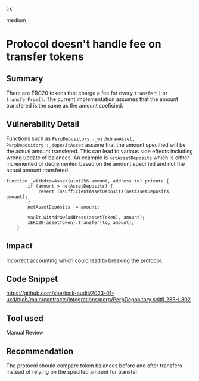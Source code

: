 ck

medium

# Protocol doesn't handle fee on transfer tokens

## Summary

There are ERC20 tokens that charge a fee for every `transfer()` or `transferFrom()`. The current implementation assumes that the amount transfered is the same as the amount speficied.

## Vulnerability Detail

Functions such as `PerpDepository::_withdrawAsset, PerpDepository::_depositAsset` assume that the amount specified will be the actual amount transfered. This can lead to various side effects including wrong update of balances. An example is `netAssetDeposits` which is either incremented or decremented based on the amount specified and not the actual amount transfered.

```solidity
function _withdrawAsset(uint256 amount, address to) private {
        if (amount > netAssetDeposits) {
            revert InsufficientAssetDeposits(netAssetDeposits, amount);
        }
        netAssetDeposits -= amount;

        vault.withdraw(address(assetToken), amount);
        IERC20(assetToken).transfer(to, amount);
    }
```
## Impact

Incorrect accounting which could lead to breaking the protocol.

## Code Snippet

https://github.com/sherlock-audit/2023-01-uxd/blob/main/contracts/integrations/perp/PerpDepository.sol#L283-L302


## Tool used

Manual Review

## Recommendation

The protocol should compare token balances before and after transfers instead of relying on the specifed amount for transfer.
